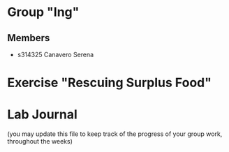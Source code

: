 # Group "Ing"

## Members
- s314325 Canavero Serena

# Exercise "Rescuing Surplus Food"

# Lab Journal

(you may update this file to keep track of the progress of your group work, throughout the weeks)
